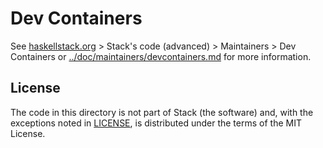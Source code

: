 # Dev Containers

See [haskellstack.org](https://docs.haskellstack.org) \> Stack's code
(advanced) \> Maintainers \> Dev Containers or
[../doc/maintainers/devcontainers.md](../doc/maintainers/devcontainers.md)
for more information.

## License

The code in this directory is not part of Stack (the software) and, with the
exceptions noted in [LICENSE](LICENSE), is distributed under the terms of the
MIT License.
